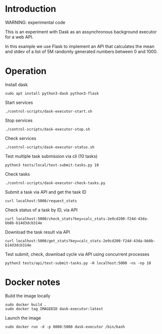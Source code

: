 # Introduction

WARNING: experimental code

This is an experiment with Dask as an assynchronous background executor for a web API.

In this example we use Flask to implement an API that calculates the mean and stdev of a list of 5M randomly generated numbers between 0 and 1000.

# Operation

Install dask
```
sudo apt install python3-dask python3-flask
```

Start services
```
./control-scripts/dask-executor-start.sh
```

Stop services

```
./control-scripts/dask-executor-stop.sh
```

Check services
```
./control-scripts/dask-executor-status.sh
```

Test multiple task submission via cli (10 tasks)
```
python3 tests/local/test-submit-tasks.py 10
```

Check tasks
```
./control-scripts/dask-executor-check-tasks.py
```

Submit a task via API and get the task ID
```
curl localhost:5000/request_stats
```

Check status of a task by ID, via API
```
curl localhost:5000/check_stats?key=calc_stats-2e9cd200-f24d-43da-bb8b-b14d3dcb314e
```

Download the task result via API
```
curl localhost:5000/get_stats?key=calc_stats-2e9cd200-f24d-43da-bb8b-b14d3dcb314e
```

Test submit, check, download cycle via API using concurrent processes
```
python3 tests/api/test-submit-tasks.py -H localhost:5000 -ns -np 10
```

# Docker notes

Build the image locally
```
sudo docker build .
sudo docker tag IMAGEDID dask-executor:latest

```

Launch the image
```
sudo docker run -d -p 8080:5000 dask-executor /bin/bash
```
